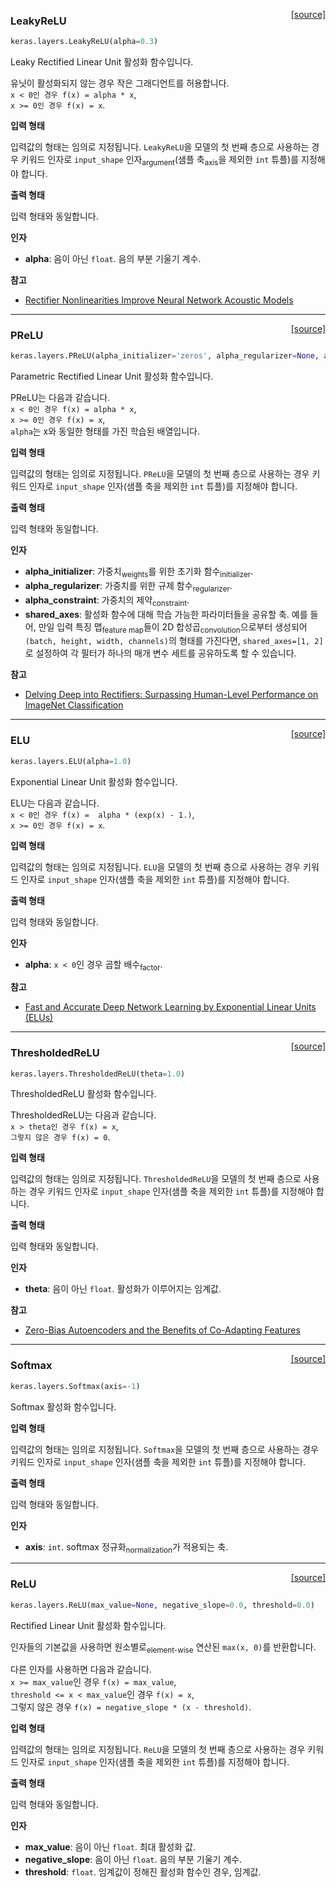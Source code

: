 <span style="float:right;">[[source]](https://github.com/keras-team/keras/blob/master/keras/layers/advanced_activations.py#L19)</span>
### LeakyReLU

```python
keras.layers.LeakyReLU(alpha=0.3)
```

Leaky Rectified Linear Unit 활성화 함수입니다.

유닛이 활성화되지 않는 경우 작은 그래디언트를 허용합니다.  
`x < 0인 경우 f(x) = alpha * x`,  
`x >= 0인 경우 f(x) = x`.

__입력 형태__

입력값의 형태는 임의로 지정됩니다. `LeakyReLU`을 모델의 첫 번째 층으로 사용하는 경우 키워드 인자로 `input_shape` 인자<sub>argument</sub>(샘플 축<sub>axis</sub>을 제외한 `int` 튜플)를 지정해야 합니다.

__출력 형태__

입력 형태와 동일합니다.

__인자__

- __alpha__: 음이 아닌 `float`. 음의 부분 기울기 계수.

__참고__

- [Rectifier Nonlinearities Improve Neural Network Acoustic Models](
   https://ai.stanford.edu/~amaas/papers/relu_hybrid_icml2013_final.pdf)

----

<span style="float:right;">[[source]](https://github.com/keras-team/keras/blob/master/keras/layers/advanced_activations.py#L59)</span>
### PReLU

```python
keras.layers.PReLU(alpha_initializer='zeros', alpha_regularizer=None, alpha_constraint=None, shared_axes=None)
```

Parametric Rectified Linear Unit 활성화 함수입니다.

PReLU는 다음과 같습니다.  
`x < 0인 경우 f(x) = alpha * x`,  
`x >= 0인 경우 f(x) = x`,  
`alpha`는 x와 동일한 형태를 가진 학습된 배열입니다.

__입력 형태__

입력값의 형태는 임의로 지정됩니다. `PReLU`을 모델의 첫 번째 층으로 사용하는 경우 키워드 인자로 `input_shape` 인자(샘플 축을 제외한 `int` 튜플)를 지정해야 합니다.

__출력 형태__

입력 형태와 동일합니다.

__인자__

- __alpha_initializer__: 가중치<sub>weights</sub>를 위한 초기화 함수<sub>initializer</sub>.
- __alpha_regularizer__: 가중치를 위한 규제 함수<sub>regularizer</sub>.
- __alpha_constraint__: 가중치의 제약<sub>constraint</sub>.
- __shared_axes__: 활성화 함수에 대해 학습 가능한 파라미터들을 공유할 축. 예를 들어, 만일 입력 특징 맵<sub>feature map</sub>들이 2D 합성곱<sub>convolution</sub>으로부터 생성되어 `(batch, height, width, channels)`의 형태를 가진다면, `shared_axes=[1, 2]`로 설정하여 각 필터가 하나의 매개 변수 세트를 공유하도록 할 수 있습니다.

__참고__

- [Delving Deep into Rectifiers: Surpassing Human-Level Performance on
   ImageNet Classification](https://arxiv.org/abs/1502.01852)

----

<span style="float:right;">[[source]](https://github.com/keras-team/keras/blob/master/keras/layers/advanced_activations.py#L153)</span>
### ELU

```python
keras.layers.ELU(alpha=1.0)
```

Exponential Linear Unit 활성화 함수입니다.

ELU는 다음과 같습니다.  
`x < 0인 경우 f(x) =  alpha * (exp(x) - 1.)`,  
`x >= 0인 경우 f(x) = x`.

__입력 형태__

입력값의 형태는 임의로 지정됩니다. `ELU`을 모델의 첫 번째 층으로 사용하는 경우 키워드 인자로 `input_shape` 인자(샘플 축을 제외한 `int` 튜플)를 지정해야 합니다.

__출력 형태__

입력 형태와 동일합니다.

__인자__

- __alpha__: `x < 0`인 경우 곱할 배수<sub>factor</sub>.

__참고__

- [Fast and Accurate Deep Network Learning by Exponential Linear Units
   (ELUs)](https://arxiv.org/abs/1511.07289v1)

----

<span style="float:right;">[[source]](https://github.com/keras-team/keras/blob/master/keras/layers/advanced_activations.py#L193)</span>
### ThresholdedReLU

```python
keras.layers.ThresholdedReLU(theta=1.0)
```

ThresholdedReLU 활성화 함수입니다.

ThresholdedReLU는 다음과 같습니다.  
`x > theta인 경우 f(x) = x`,  
`그렇지 않은 경우 f(x) = 0`.

__입력 형태__

입력값의 형태는 임의로 지정됩니다. `ThresholdedReLU`을 모델의 첫 번째 층으로 사용하는 경우 키워드 인자로 `input_shape` 인자(샘플 축을 제외한 `int` 튜플)를 지정해야 합니다.

__출력 형태__

입력 형태와 동일합니다.

__인자__

- __theta__: 음이 아닌 `float`. 활성화가 이루어지는 임계값.

__참고__

- [Zero-Bias Autoencoders and the Benefits of Co-Adapting Features](
   https://arxiv.org/abs/1402.3337)

----

<span style="float:right;">[[source]](https://github.com/keras-team/keras/blob/master/keras/layers/advanced_activations.py#L233)</span>
### Softmax

```python
keras.layers.Softmax(axis=-1)
```

Softmax 활성화 함수입니다.

__입력 형태__

입력값의 형태는 임의로 지정됩니다. `Softmax`을 모델의 첫 번째 층으로 사용하는 경우 키워드 인자로 `input_shape` 인자(샘플 축을 제외한 `int` 튜플)를 지정해야 합니다.

__출력 형태__

입력 형태와 동일합니다.

__인자__

- __axis__: `int`. softmax 정규화<sub>normalization</sub>가 적용되는 축.

----

<span style="float:right;">[[source]](https://github.com/keras-team/keras/blob/master/keras/layers/advanced_activations.py#L265)</span>
### ReLU

```python
keras.layers.ReLU(max_value=None, negative_slope=0.0, threshold=0.0)
```

Rectified Linear Unit 활성화 함수입니다.

인자들의 기본값을 사용하면 원소별로<sub>element-wise</sub> 연산된 `max(x, 0)`를 반환합니다.

다른 인자를 사용하면 다음과 같습니다.  
`x >= max_value`인 경우 `f(x) = max_value`,  
`threshold <= x < max_value`인 경우 `f(x) = x`,  
그렇지 않은 경우 `f(x) = negative_slope * (x - threshold)`.

__입력 형태__

입력값의 형태는 임의로 지정됩니다. `ReLU`을 모델의 첫 번째 층으로 사용하는 경우 키워드 인자로 `input_shape` 인자(샘플 축을 제외한 `int` 튜플)를 지정해야 합니다.

__출력 형태__

입력 형태와 동일합니다.

__인자__

- __max_value__: 음이 아닌 `float`. 최대 활성화 값.
- __negative_slope__: 음이 아닌 `float`. 음의 부분 기울기 계수.
- __threshold__: `float`. 임계값이 정해진 활성화 함수인 경우,  임계값.
